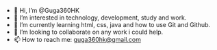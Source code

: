 - 👋 Hi, I’m @Guga360HK
- 👀 I’m interested in technology, development, study and work.
- 🌱 I’m currently learning html, css, java and how to use Git and Github. 
- 💞️ I’m looking to collaborate on any work i could help.
- 📫 How to reach me: guga360hk@gmail.com

<!---
Guga360HK/Guga360HK is a ✨ special ✨ repository because its `README.md` (this file) appears on your GitHub profile.
You can click the Preview link to take a look at your changes.
--->
